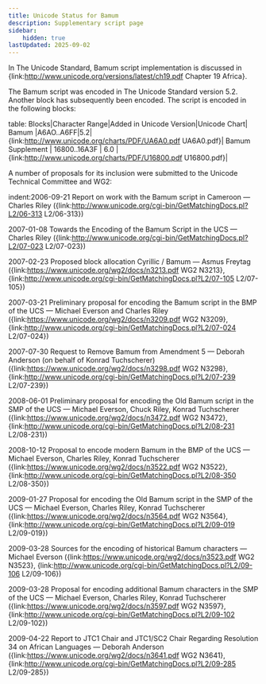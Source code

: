 ```yaml
---
title: Unicode Status for Bamum
description: Supplementary script page
sidebar:
    hidden: true
lastUpdated: 2025-09-02
---
```


In The Unicode Standard, Bamum script implementation is discussed in {link:http://www.unicode.org/versions/latest/ch19.pdf Chapter 19 Africa}.

[comment]: # (end of intro)

[comment]: # (start of blocks)

The Bamum script was encoded in The Unicode Standard version 5.2. Another block has subsequently been encoded. The script is encoded in the following blocks:

table:
Blocks|Character Range|Added in Unicode Version|Unicode Chart|
Bamum |A6AO..A6FF|5.2|{link:http://www.unicode.org/charts/PDF/UA6A0.pdf UA6A0.pdf}|
Bamum Supplement | 16800..16A3F | 6.0 | {link:http://www.unicode.org/charts/PDF/U16800.pdf U16800.pdf}|

[comment]: # (end of blocks)

[comment]: # (start of chars)



[comment]: # (end of chars)

[comment]: # (start of rest)

A number of proposals for its inclusion were submitted to the Unicode Technical Committee and WG2:

indent:2006-09-21 Report on work with the Bamum script in Cameroon — Charles Riley  ({link:http://www.unicode.org/cgi-bin/GetMatchingDocs.pl?L2/06-313 L2/06-313})

2007-01-08 Towards the Encoding of the Bamum Script in the UCS — Charles Riley    ({link:http://www.unicode.org/cgi-bin/GetMatchingDocs.pl?L2/07-023 L2/07-023})

2007-02-23 Proposed block allocation Cyrillic / Bamum — Asmus Freytag ({link:https://www.unicode.org/wg2/docs/n3213.pdf      WG2 N3213}, {link:http://www.unicode.org/cgi-bin/GetMatchingDocs.pl?L2/07-105 L2/07-105})

2007-03-21 Preliminary proposal for encoding the Bamum script in the BMP of the UCS — Michael Everson and Charles Riley ({link:https://www.unicode.org/wg2/docs/n3209.pdf WG2 N3209}, {link:http://www.unicode.org/cgi-bin/GetMatchingDocs.pl?L2/07-024 L2/07-024})

2007-07-30 Request to Remove Bamum from Amendment 5 — Deborah Anderson (on behalf of Konrad Tuchscherer) ({link:https://www.unicode.org/wg2/docs/n3298.pdf WG2 N3298}, {link:http://www.unicode.org/cgi-bin/GetMatchingDocs.pl?L2/07-239 L2/07-239})

2008-06-01 Preliminary proposal for encoding the Old Bamum script in the SMP of the UCS  — Michael Everson, Chuck Riley, Konrad Tuchscherer ({link:https://www.unicode.org/wg2/docs/n3472.pdf WG2 N3472}, {link:http://www.unicode.org/cgi-bin/GetMatchingDocs.pl?L2/08-231 L2/08-231})

2008-10-12 Proposal to encode modern Bamum in the BMP of the UCS — Michael Everson, Charles Riley, Konrad Tuchscherer ({link:https://www.unicode.org/wg2/docs/n3522.pdf WG2 N3522}, {link:http://www.unicode.org/cgi-bin/GetMatchingDocs.pl?L2/08-350 L2/08-350})

2009-01-27 Proposal for encoding the Old Bamum script in the SMP of the UCS — Michael Everson, Charles Riley, Konrad Tuchscherer ({link:https://www.unicode.org/wg2/docs/n3564.pdf WG2 N3564}, {link:http://www.unicode.org/cgi-bin/GetMatchingDocs.pl?L2/09-019 L2/09-019})

2009-03-28 Sources for the encoding of historical Bamum characters — Michael Everson  ({link:https://www.unicode.org/wg2/docs/n3523.pdf WG2 N3523}, {link:http://www.unicode.org/cgi-bin/GetMatchingDocs.pl?L2/09-106 L2/09-106})

2009-03-28 Proposal for encoding additional Bamum characters in the SMP of the UCS — Michael Everson, Charles Riley, Konrad Tuchscherer ({link:https://www.unicode.org/wg2/docs/n3597.pdf WG2 N3597}, {link:http://www.unicode.org/cgi-bin/GetMatchingDocs.pl?L2/09-102 L2/09-102})

2009-04-22 Report to JTC1 Chair and JTC1/SC2 Chair Regarding Resolution 34 on African Languages — Deborah Anderson ({link:https://www.unicode.org/wg2/docs/n3641.pdf WG2 N3641}, {link:http://www.unicode.org/cgi-bin/GetMatchingDocs.pl?L2/09-285 L2/09-285})
